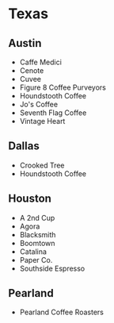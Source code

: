 # Texas

## Austin

* Caffe Medici
* Cenote
* Cuvee
* Figure 8 Coffee Purveyors
* Houndstooth Coffee
* Jo's Coffee
* Seventh Flag Coffee
* Vintage Heart

## Dallas

* Crooked Tree
* Houndstooth Coffee

## Houston

* A 2nd Cup
* Agora
* Blacksmith
* Boomtown
* Catalina
* Paper Co.
* Southside Espresso

## Pearland

* Pearland Coffee Roasters
